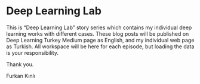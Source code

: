 # Deep Learning Lab

This is “Deep Learning Lab” story series which contains my individual deep learning works with different cases. These blog posts will be published on Deep Learning Turkey Medium page as English, and my individual web page as Turkish. All workspace will be here for each episode, but loading the data is your responsibility.

Thank you.

Furkan Kınlı
